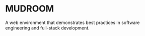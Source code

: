 # MUDROOM
A  web environment that demonstrates best practices in software engineering and full-stack development.
